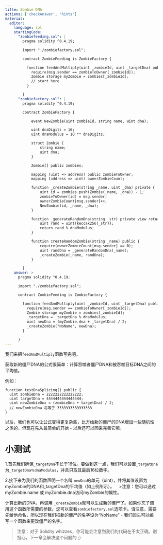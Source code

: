 ```yaml
---
title: Zombie DNA
actions: ['checkAnswer', 'hints']
material:
  editor:
    language: sol
    startingCode:
      "zombiefeeding.sol": |
        pragma solidity ^0.4.19;

        import "./zombiefactory.sol";

        contract ZombieFeeding is ZombieFactory {

          function feedAndMultiply(uint _zombieId, uint _targetDna) public {
            require(msg.sender == zombieToOwner[_zombieId]);
            Zombie storage myZombie = zombies[_zombieId];
            // start here
          }

        }
      "zombiefactory.sol": |
        pragma solidity ^0.4.19;

        contract ZombieFactory {

            event NewZombie(uint zombieId, string name, uint dna);

            uint dnaDigits = 16;
            uint dnaModulus = 10 ** dnaDigits;

            struct Zombie {
                string name;
                uint dna;
            }

            Zombie[] public zombies;

            mapping (uint => address) public zombieToOwner;
            mapping (address => uint) ownerZombieCount;

            function _createZombie(string _name, uint _dna) private {
                uint id = zombies.push(Zombie(_name, _dna)) - 1;
                zombieToOwner[id] = msg.sender;
                ownerZombieCount[msg.sender]++;
                NewZombie(id, _name, _dna);
            }

            function _generateRandomDna(string _str) private view returns (uint) {
                uint rand = uint(keccak256(_str));
                return rand % dnaModulus;
            }

            function createRandomZombie(string _name) public {
                require(ownerZombieCount[msg.sender] == 0);
                uint randDna = _generateRandomDna(_name);
                _createZombie(_name, randDna);
            }

        }
    answer: >
      pragma solidity ^0.4.19;

      import "./zombiefactory.sol";

      contract ZombieFeeding is ZombieFactory {

        function feedAndMultiply(uint _zombieId, uint _targetDna) public {
          require(msg.sender == zombieToOwner[_zombieId]);
          Zombie storage myZombie = zombies[_zombieId];
          _targetDna = _targetDna % dnaModulus;
          uint newDna = (myZombie.dna + _targetDna) / 2;
          _createZombie("NoName", newDna);
        }

      }
---
```


我们来把`feedAndMultiply`函数写完吧。

获取新的僵尸DNA的公式很简单：计算吞噬者僵尸DNA和被吞噬目标DNA之间的平均值。

例如：

```
function testDnaSplicing() public {
  uint zombieDna = 2222222222222222;
  uint targetDna = 4444444444444444;
  uint newZombieDna = (zombieDna + targetDna) / 2;
  // newZombieDna 将等于 3333333333333333
}
```

以后，我们也可以让公式变得更复杂些，比方给新的僵尸的DNA增加一些随机性之类的。但现在先从最简单的开始 - 以后还可以回来完善它嘛。

# 小测试

1.首先我们确保`_targetDna`不长于16位。要做到这一点，我们可以设置`_targetDna`为`_targetDna％dnaModulus`，并且只取其最后16位数字。

2.接下来为我们的函数声明一个名叫 `newDna`的单元（uint），并将其值设置为myZombie的DNA和_targetDna的平均值（如上例所示）。
 
 >注意：您可以通过myZombie.name 或 myZombie.dna访问myZombie的属性。

计算出新的DNA，再调用 `_createZombie`就可以生成新的僵尸了。如果你忘了调用这个函数所需要的参数，您可以查看`zombiefactory.sol`选项卡。请注意，需要先给他命名，所以现在我们把新的僵尸的名字设为“NoName” - 我们回头可以编写一个函数来更改僵尸的名字。

>注意：对于 Solidity whizzes，你可能会注意到我们的代码在不太正确。别担心，下一章会解决这个问题的 ;）
